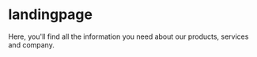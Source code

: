 # landingpage
Here, you'll find all the information you need about our products, services and company.
